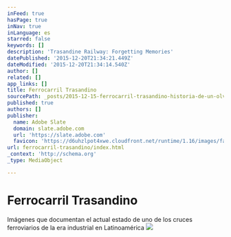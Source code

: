 ```yaml
---
inFeed: true
hasPage: true
inNav: true
inLanguage: es
starred: false
keywords: []
description: 'Trasandine Railway: Forgetting Memories'
datePublished: '2015-12-20T21:34:21.449Z'
dateModified: '2015-12-20T21:34:14.540Z'
author: []
related: []
app_links: []
title: Ferrocarril Trasandino
sourcePath: _posts/2015-12-15-ferrocarril-trasandino-historia-de-un-olvido.md
published: true
authors: []
publisher:
  name: Adobe Slate
  domain: slate.adobe.com
  url: 'https://slate.adobe.com'
  favicon: 'https://d6uhzlpot4xwe.cloudfront.net/runtime/1.16/images/favicon.ico'
url: ferrocarril-trasandino/index.html
_context: 'http://schema.org'
_type: MediaObject

---
```

# Ferrocarril Trasandino

Imágenes que documentan el actual estado de uno de los cruces ferroviarios de la era industrial en Latinoamérica
![](https://s3-us-west-2.amazonaws.com/the-grid-img/p/149080c532607684756364889c4a595edf053bae.jpg)